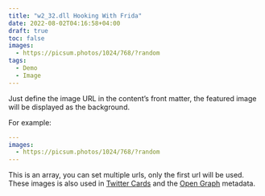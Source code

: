 ```yaml
---
title: "w2_32.dll Hooking With Frida"
date: 2022-08-02T04:16:58+04:00
draft: true
toc: false
images: 
  - https://picsum.photos/1024/768/?random
tags: 
  - Demo
  - Image
---
```


Just define the image URL in the content’s front matter, the featured image will be displayed as the background. 

For example:

```yaml
---
images:
  - https://picsum.photos/1024/768/?random
---
```

This is an array, you can set multiple urls, only the first url will be used. These images is also used in [Twitter Cards](https://developer.twitter.com/en/docs/tweets/optimize-with-cards/guides/getting-started.html) and the [Open Graph](http://ogp.me/) metadata.